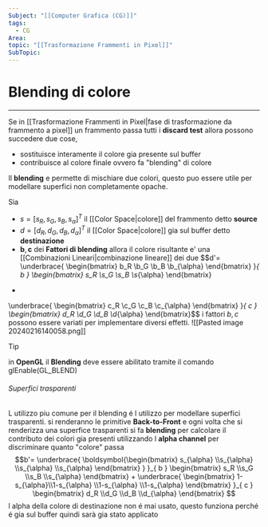 ```yaml
---
Subject: "[[Computer Grafica (CG)]]"
tags:
  - CG
Area: 
topic: "[[Trasformazione Frammenti in Pixel]]"
SubTopic:
---
```


# Blending di colore
---
Se in [[Trasformazione Frammenti in Pixel|fase di trasformazione da frammento a pixel]] un frammento passa tutti i __discard test__ allora possono succedere due cose, 
- sostituisce interamente il colore gia presente sul buffer 
- contribuisce al colore finale ovvero fa "blending" di colore

Il __blending__  e permette di mischiare due colori, questo puo essere utile per modellare superfici non completamente opache.

Sia 
- $s=[s_R,s_G,s_B,s_{\alpha}]^T$ il [[Color Space|colore]] del frammento detto __source__ 
- $d=[d_R,d_G,d_B,d_{\alpha}]^T$ il [[Color Space|colore]] gia sul buffer detto __destinazione__ 
- $\boldsymbol{b},\boldsymbol{c}$ dei __Fattori di blending__
allora il colore risultante e' una [[Combinazioni Lineari|combinazione lineare]] dei due $$d'= 
\underbrace{ \begin{bmatrix}
b_R \\b_G \\b_B \\b_{\alpha}
\end{bmatrix} }_{ b }
\begin{bmatrix}
s_R \\s_G \\s_B \\s_{\alpha}
\end{bmatrix}
+
\underbrace{ \begin{bmatrix}
c_R \\c_G \\c_B \\c_{\alpha}
\end{bmatrix} }_{ c }
\begin{bmatrix}
d_R \\d_G \\d_B \\d_{\alpha}
\end{bmatrix}$$
i fattori $b,c$ possono essere variati per implementare diversi effetti.
![[Pasted image 20240216140058.png]]

>[!tip]
>in __OpenGL__ il __Blending__ deve essere abilitato tramite il comando glEnable(GL_BLEND)


###### Superfici trasparenti
L utilizzo piu comune per il blending é  l utilizzo per modellare superfici trasparenti.
si renderanno le primitive __Back-to-Front__ e ogni volta che si renderizza una superfice trasparenti si fa __blending__ per calcolare il contributo dei colori gia presenti  utilizzando l __alpha channel__ per discriminare quanto "colore" passa $$b'= 
\underbrace{ \boldsymbol{\begin{bmatrix}
s_{\alpha} \\s_{\alpha} \\s_{\alpha} \\s_{\alpha}
\end{bmatrix} } }_{ b }
\begin{bmatrix}
s_R \\s_G \\s_B \\s_{\alpha}
\end{bmatrix}
+
\underbrace{ \begin{bmatrix} 
1-s_{\alpha}\\1-s_{\alpha} \\1-s_{\alpha} \\1-s_{\alpha}
\end{bmatrix}  }_{ c }
\begin{bmatrix}
d_R \\d_G \\d_B \\d_{\alpha}
\end{bmatrix}
$$
l alpha della colore di destinazione non é mai usato, questo funziona perché é gia sul buffer quindi sarà gia stato applicato
